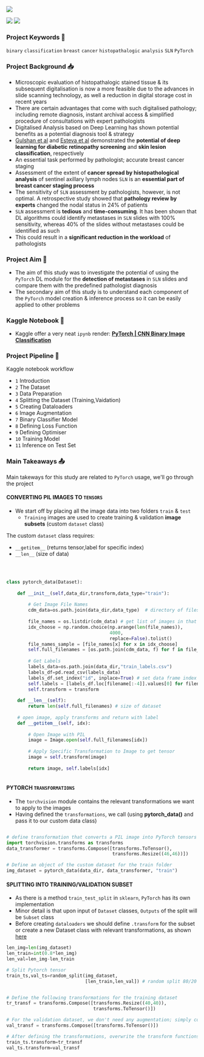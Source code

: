 
![](https://i.imgur.com/0oW3bQA.png)

![](https://camo.githubusercontent.com/d38e6cc39779250a2835bf8ed3a72d10dbe3b05fa6527baa3f6f1e8e8bd056bf/68747470733a2f2f696d672e736869656c64732e696f2f62616467652f436f64652d507974686f6e2d696e666f726d6174696f6e616c3f7374796c653d666c6174266c6f676f3d707974686f6e266c6f676f436f6c6f723d776869746526636f6c6f723d326262633861) ![](https://badgen.net/badge/status/organising/blue) 

### Project Keywords 📒

`binary` `classification` `breast` `cancer` `histopathalogic` `analysis` `SLN` `PyTorch`

### Project Background 📥

- Microscopic evaluation of histopathalogic stained tissue & its subsequent digitalisation is now a more feasible due to the advances in slide scanning technology, as well a reduction in digital storage cost in recent years
- There are certain advantages that come with such digitalised pathology; including remote diagnosis, instant archival access & simplified procedure of consultations with expert pathologists
- Digitalised Analysis based on Deep Learning has shown potential benefits as a potential diagnosis tool & strategy
- [Gulshan et al](https://jamanetwork.com/journals/jama/fullarticle/2588763) and [Esteva et al](https://pubmed.ncbi.nlm.nih.gov/28117445/) demonstrated the <b>potential of deep learning for diabetic retinopathy screening</b> and <b>skin lesion classification</b>, respectively
- An essential task performed by pathologist; accurate breast cancer staging 
- Assessment of the extent of **cancer spread by histopathological analysis** of sentinel axillary lymph nodes `SLN` is an **essential part of breast cancer staging process**
- The sensitivity of `SLN` assessment by pathologists, however, is not optimal. A retrospective study showed that **pathology review by experts** changed the nodal status in 24% of patients
- `SLN` assessment is <b>tedious</b> and <b>time-consuming</b>. It has been shown that DL algorithms could identify metastases in `SLN` slides with 100% sensitivity, whereas 40% of the slides without metastases could be identified as such
- This could result in a <b>significant reduction in the workload</b> of pathologists

### Project Aim 🎯 

- The aim of this study was to investigate the potential of using the `PyTorch` DL module for the <b>detection of metastases</b> in `SLN` slides and compare them with the predefined pathologist diagnosis
- The secondary aim of this study is to understand each component of the `PyTorch` model creation & inference process so it can be easily applied to other problems

### Kaggle Notebook 📖

- Kaggle offer a very neat `ipynb` render: **[PyTorch | CNN Binary Image Classification](https://www.kaggle.com/code/shtrausslearning/pytorch-cnn-binary-image-classification)**

### Project Pipeline 📑

Kaggle notebook workflow

- `1` Introduction
- `2` The Dataset
- `3` Data Preparation
- `4` Splitting the Dataset (Training,Vaidation)
- `5` Creating Dataloaders
- `6` Image Augmentation
- `7` Binary Classifier Model
- `8` Defining Loss Function 
- `9` Defining Optimiser
- `10` Training Model
- `11` Inference on Test Set

### Main Takeaways 📤

Main takeways for this study are related to `PyTorch` usage, we'll go through the project

#### CONVERTING PIL IMAGES TO `TENSORS`

- We start off by placing all the image data into two folders `train` & `test`
  - `Training` images are used to create training & validation **image subsets** (custom `dataset` class)

The custom `dataset` class requires:
- `__getitem__` (returns tensor,label for specific index)
- `__len__` (size of data)

<br>

```python

class pytorch_data(Dataset):
    
    def __init__(self,data_dir,transform,data_type="train"):      
    
        # Get Image File Names
        cdm_data=os.path.join(data_dir,data_type)  # directory of files
        
        file_names = os.listdir(cdm_data) # get list of images in that directory  
        idx_choose = np.random.choice(np.arange(len(file_names)), 
                                      4000,
                                      replace=False).tolist()
        file_names_sample = [file_names[x] for x in idx_choose]
        self.full_filenames = [os.path.join(cdm_data, f) for f in file_names_sample]   # get the full path to images
        
        # Get Labels
        labels_data=os.path.join(data_dir,"train_labels.csv") 
        labels_df=pd.read_csv(labels_data)
        labels_df.set_index("id", inplace=True) # set data frame index to id
        self.labels = [labels_df.loc[filename[:-4]].values[0] for filename in file_names_sample]  # obtained labels from df
        self.transform = transform
      
    def __len__(self):
        return len(self.full_filenames) # size of dataset
      
    # open image, apply transforms and return with label
    def __getitem__(self, idx):
        
        # Open Image with PIL
        image = Image.open(self.full_filenames[idx])  
        
        # Apply Specific Transformation to Image to get tensor
        image = self.transform(image) 
        
        return image, self.labels[idx]
        
```

#### PYTORCH `TRANSFORMATIONS`

- The `torchvision` module contains the relevant transformations we want to apply to the images
- Having defined the `transformations`, we call (using **pytorch_data()** and pass it to our custom data class)

```python

# define transformation that converts a PIL image into PyTorch tensors
import torchvision.transforms as transforms
data_transformer = transforms.Compose([transforms.ToTensor(),
                                       transforms.Resize((46,46))])

# Define an object of the custom dataset for the train folder
img_dataset = pytorch_data(data_dir, data_transformer, "train") 
```

#### SPLITTING INTO TRAINING/VALIDATION SUBSET

- As there is a method `train_test_split` in `sklearn`, `PyTorch` has its own implementation
- Minor detail is that upon input of `Dataset` classes, `Outputs` of the split will be `Subset` class
- Before creating `dataloaders` we should define `.transform` for the subset or create a new Dataset class with relevant transformations, as shown [here](https://github.com/shtrausslearning/DL-lib-references/blob/main/PyTorch/Subset_to_Dataset.py)

```python
len_img=len(img_dataset)
len_train=int(0.8*len_img)
len_val=len_img-len_train

# Split Pytorch tensor
train_ts,val_ts=random_split(img_dataset,
                             [len_train,len_val]) # random split 80/20
```

```python

# Define the following transformations for the training dataset
tr_transf = transforms.Compose([transforms.Resize((40,40)),
                                transforms.ToTensor()])

# For the validation dataset, we don't need any augmentation; simply convert images into tensors
val_transf = transforms.Compose([transforms.ToTensor()])

# After defining the transformations, overwrite the transform functions of train_ts, val_ts
train_ts.transform=tr_transf
val_ts.transform=val_transf

```

```
